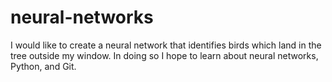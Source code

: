 # neural-networks

I would like to create a neural network that identifies birds which land in the
tree outside my window.  In doing so I hope to learn about neural networks, 
Python, and Git.
